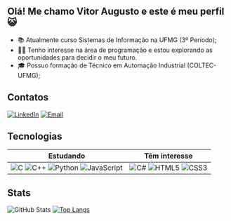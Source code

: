## Olá! Me chamo Vitor Augusto e este é meu perfil 😺
- 📚 Atualmente curso Sistemas de Informação na UFMG (3º Período);
- 👨‍💻 Tenho interesse na área de programação e estou explorando as oportunidades para decidir o meu futuro.
- 🎓 Possuo formação de Técnico em Automação Industrial (COLTEC-UFMG);

## Contatos
[![LinkedIn](https://img.shields.io/badge/LinkedIn-000?style=for-the-badge&logo=linkedin&logoColor=006aff)](https://www.linkedin.com/in/vitoraugreis/)
[![Email](https://img.shields.io/badge/Gmail-000?style=for-the-badge&logo=gmail&logoColor=006aff)](mailto:vitoraugreis@gmail.com)

## Tecnologias
Estudando | Têm interesse
----------|---------------
![C](https://img.shields.io/badge/C-000?style=for-the-badge&logo=c&logoColor=006aff) ![C++](https://img.shields.io/badge/C%2B%2B-000?style=for-the-badge&logo=c%2B%2B&logoColor=006aff) ![Python](https://img.shields.io/badge/Python-000?style=for-the-badge&logo=python&logoColor=006aff) ![JavaScript](https://img.shields.io/badge/JavaScript-000?style=for-the-badge&logo=javascript&logoColor=006aff) | ![C#](https://img.shields.io/badge/C%23-000?style=for-the-badge&logo=csharp&logoColor=006aff) ![HTML5](https://img.shields.io/badge/HTML-000?style=for-the-badge&logo=html5&logoColor=006aff) ![CSS3](https://img.shields.io/badge/CSS-000?style=for-the-badge&logo=css3&logoColor=006aff) 

## Stats
![GitHub Stats](https://github-readme-stats.vercel.app/api?username=vitoraugreis&theme=transparent&bgcolor=000&border_color=006aff&show_icons=true&icon_color=006aff&title_color=006aff&text_color=f03c87&hide_title=true&hide=stars) [![Top Langs](https://github-readme-stats.vercel.app/api/top-langs/?username=vitoraugreis&layout=compact&theme=transparent&border_color=006aff&text_color=f03c87&title_color=006aff)](https://github.com/anuraghazra/github-readme-stats)
